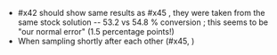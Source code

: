 - #x42 should show same results as #x45 , they were taken from the same stock solution -- 53.2 vs 54.8 % conversion ; this seems to be "our normal error" (1.5 percentage points!)
- When sampling shortly after each other (#x45, )